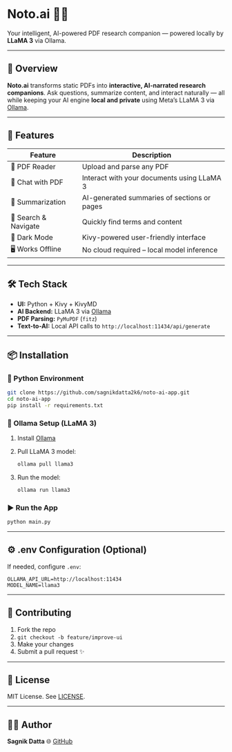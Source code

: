 # Noto.ai 📝🧠

Your intelligent, AI-powered PDF research companion — powered locally by **LLaMA 3** via Ollama.

---

## 🌟 Overview

**Noto.ai** transforms static PDFs into **interactive, AI-narrated research companions**. Ask questions, summarize content, and interact naturally — all while keeping your AI engine **local and private** using Meta’s LLaMA 3 via [Ollama](https://ollama.com/).

---

## 🚀 Features

| Feature              | Description                                 |
| -------------------- | ------------------------------------------- |
| 📄 PDF Reader        | Upload and parse any PDF                    |
| 🤖 Chat with PDF     | Interact with your documents using LLaMA 3  |
| 🧠 Summarization     | AI-generated summaries of sections or pages |
| 📍 Search & Navigate | Quickly find terms and content              |
| 🌙 Dark Mode         | Kivy-powered user-friendly interface        |
| 🖥️ Works Offline    | No cloud required – local model inference   |

---

## 🛠️ Tech Stack

* **UI:** Python + Kivy + KivyMD
* **AI Backend:** LLaMA 3 via [Ollama](https://ollama.com)
* **PDF Parsing:** `PyMuPDF` (`fitz`)
* **Text-to-AI:** Local API calls to `http://localhost:11434/api/generate`

---

## 📦 Installation

### 🐍 Python Environment

```bash
git clone https://github.com/sagnikdatta2k6/noto-ai-app.git
cd noto-ai-app
pip install -r requirements.txt
```

### 🤖 Ollama Setup (LLaMA 3)

1. Install [Ollama](https://ollama.com)
2. Pull LLaMA 3 model:

   ```bash
   ollama pull llama3
   ```
3. Run the model:

   ```bash
   ollama run llama3
   ```

### ▶️ Run the App

```bash
python main.py
```

---

## ⚙️ .env Configuration (Optional)

If needed, configure `.env`:

```
OLLAMA_API_URL=http://localhost:11434
MODEL_NAME=llama3
```
---

## 🤝 Contributing

1. Fork the repo
2. `git checkout -b feature/improve-ui`
3. Make your changes
4. Submit a pull request ✨

---

## 📜 License

MIT License. See [LICENSE](LICENSE).

---

## 🙋‍♂️ Author

**Sagnik Datta**
🌐 [GitHub](https://github.com/sagnikdatta2k6)
